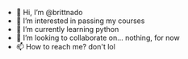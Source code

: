 - 👋 Hi, I’m @brittnado
- 👀 I’m interested in passing my courses
- 🌱 I’m currently learning python
- 💞️ I’m looking to collaborate on... nothing, for now
- 📫 How to reach me? don't lol

<!---
brittnado/brittnado is a ✨ special ✨ repository because its `README.md` (this file) appears on your GitHub profile.
You can click the Preview link to take a look at your changes.
--->

